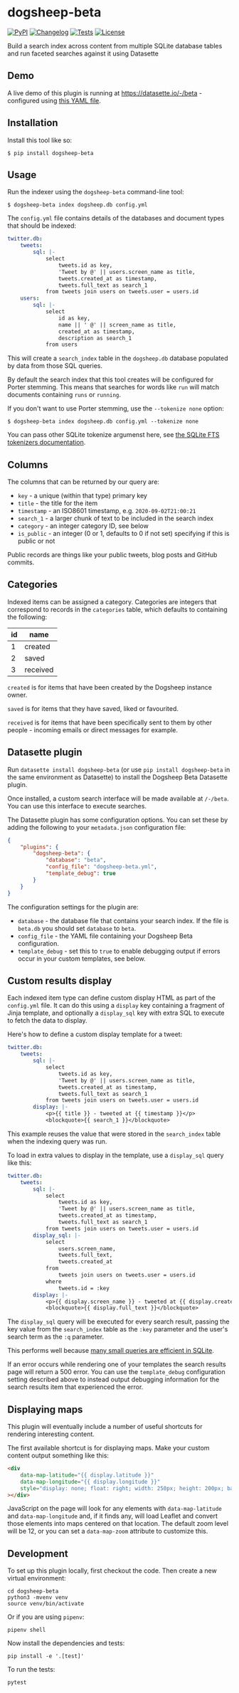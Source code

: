 # dogsheep-beta

[![PyPI](https://img.shields.io/pypi/v/dogsheep-beta.svg)](https://pypi.org/project/dogsheep-beta/)
[![Changelog](https://img.shields.io/github/v/release/dogsheep/beta?include_prereleases&label=changelog)](https://github.com/dogsheep/beta/releases)
[![Tests](https://github.com/dogsheep/beta/workflows/Test/badge.svg)](https://github.com/dogsheep/beta/actions?query=workflow%3ATest)
[![License](https://img.shields.io/badge/license-Apache%202.0-blue.svg)](https://github.com/dogsheep/beta/blob/main/LICENSE)

Build a search index across content from multiple SQLite database tables and run faceted searches against it using Datasette

## Demo

A live demo of this plugin is running at https://datasette.io/-/beta - configured using [this YAML file](https://github.com/simonw/datasette.io/blob/main/templates/dogsheep-beta.yml).

## Installation

Install this tool like so:

    $ pip install dogsheep-beta

## Usage

Run the indexer using the `dogsheep-beta` command-line tool:

    $ dogsheep-beta index dogsheep.db config.yml

The `config.yml` file contains details of the databases and document types that should be indexed:

```yaml
twitter.db:
    tweets:
        sql: |-
            select
                tweets.id as key,
                'Tweet by @' || users.screen_name as title,
                tweets.created_at as timestamp,
                tweets.full_text as search_1
            from tweets join users on tweets.user = users.id
    users:
        sql: |-
            select
                id as key,
                name || ' @' || screen_name as title,
                created_at as timestamp,
                description as search_1
            from users
```

This will create a `search_index` table in the `dogsheep.db` database populated by data from those SQL queries.

By default the search index that this tool creates will be configured for Porter stemming. This means that searches for words like `run` will match documents containing `runs` or `running`.

If you don't want to use Porter stemming, use the `--tokenize none` option:

    $ dogsheep-beta index dogsheep.db config.yml --tokenize none

You can pass other SQLite tokenize argumenst here, see [the SQLite FTS tokenizers documentation](https://www.sqlite.org/fts5.html#tokenizers).

## Columns

The columns that can be returned by our query are:

- `key` - a unique (within that type) primary key
- `title` - the title for the item
- `timestamp` - an ISO8601 timestamp, e.g. `2020-09-02T21:00:21`
- `search_1` - a larger chunk of text to be included in the search index
- `category` - an integer category ID, see below
- `is_public` - an integer (0 or 1, defaults to 0 if not set) specifying if this is public or not

Public records are things like your public tweets, blog posts and GitHub commits.

## Categories

Indexed items can be assigned a category. Categories are integers that correspond to records in the `categories` table, which defaults to containing the following:

|   id | name       |
|------|------------|
|    1 | created    |
|    2 | saved      |
|    3 | received   |

`created` is for items that have been created by the Dogsheep instance owner.

`saved` is for items that they have saved, liked or favourited.

`received` is for items that have been specifically sent to them by other people - incoming emails or direct messages for example.

## Datasette plugin

Run `datasette install dogsheep-beta` (or use `pip install dogsheep-beta` in the same environment as Datasette) to install the Dogsheep Beta Datasette plugin.

Once installed, a custom search interface will be made available at `/-/beta`. You can use this interface to execute searches.

The Datasette plugin has some configuration options. You can set these by adding the following to your `metadata.json` configuration file:

```json
{
    "plugins": {
        "dogsheep-beta": {
            "database": "beta",
            "config_file": "dogsheep-beta.yml",
            "template_debug": true
        }
    }
}
```
The configuration settings for the plugin are:
- `database` - the database file that contains your search index. If the file is `beta.db` you should set `database` to `beta`.
- `config_file` - the YAML file containing your Dogsheep Beta configuration.
- `template_debug` - set this to `true` to enable debugging output if errors occur in your custom templates, see below.

## Custom results display

Each indexed item type can define custom display HTML as part of the `config.yml` file. It can do this using a `display` key containing a fragment of Jinja template, and optionally a `display_sql` key with extra SQL to execute to fetch the data to display.

Here's how to define a custom display template for a tweet:

```yaml
twitter.db:
    tweets:
        sql: |-
            select
                tweets.id as key,
                'Tweet by @' || users.screen_name as title,
                tweets.created_at as timestamp,
                tweets.full_text as search_1
            from tweets join users on tweets.user = users.id
        display: |-
            <p>{{ title }} - tweeted at {{ timestamp }}</p>
            <blockquote>{{ search_1 }}</blockquote>
```
This example reuses the value that were stored in the `search_index` table when the indexing query was run.

To load in extra values to display in the template, use a `display_sql` query like this:

```yaml
twitter.db:
    tweets:
        sql: |-
            select
                tweets.id as key,
                'Tweet by @' || users.screen_name as title,
                tweets.created_at as timestamp,
                tweets.full_text as search_1
            from tweets join users on tweets.user = users.id
        display_sql: |-
            select
                users.screen_name,
                tweets.full_text,
                tweets.created_at
            from
                tweets join users on tweets.user = users.id
            where
                tweets.id = :key
        display: |-
            <p>{{ display.screen_name }} - tweeted at {{ display.created_at }}</p>
            <blockquote>{{ display.full_text }}</blockquote>
```
The `display_sql` query will be executed for every search result, passing the key value from the `search_index` table as the `:key` parameter and the user's search term as the `:q` parameter.

This performs well because [many small queries are efficient in SQLite](https://www.sqlite.org/np1queryprob.html).

If an error occurs while rendering one of your templates the search results page will return a 500 error. You can use the `template_debug` configuration setting described above to instead output debugging information for the search results item that experienced the error.

## Displaying maps

This plugin will eventually include a number of useful shortcuts for rendering interesting content.

The first available shortcut is for displaying maps. Make your custom content output something like this:

```html
<div
    data-map-latitude="{{ display.latitude }}"
    data-map-longitude="{{ display.longitude }}"
    style="display: none; float: right; width: 250px; height: 200px; background-color: #ccc;"
></div>
```
JavaScript on the page will look for any elements with `data-map-latitude` and `data-map-longitude` and, if it finds any, will load Leaflet and convert those elements into maps centered on that location. The default zoom level will be 12, or you can set a `data-map-zoom` attribute to customize this.

## Development

To set up this plugin locally, first checkout the code. Then create a new virtual environment:

    cd dogsheep-beta
    python3 -mvenv venv
    source venv/bin/activate

Or if you are using `pipenv`:

    pipenv shell

Now install the dependencies and tests:

    pip install -e '.[test]'

To run the tests:

    pytest

